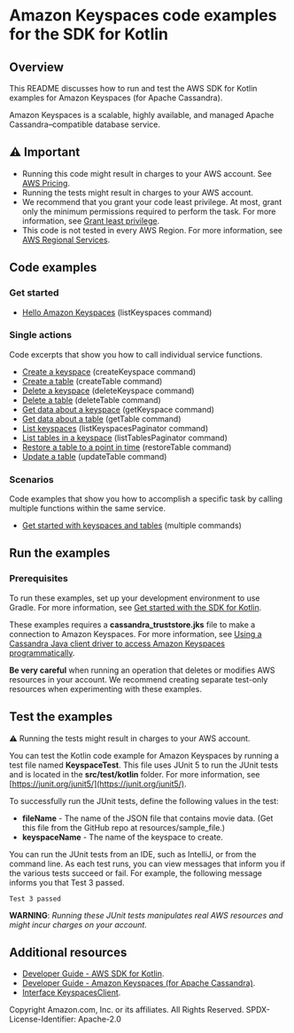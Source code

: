 # Amazon Keyspaces code examples for the SDK for Kotlin

## Overview
This README discusses how to run and test the AWS SDK for Kotlin examples for Amazon Keyspaces (for Apache Cassandra).

Amazon Keyspaces is a scalable, highly available, and managed Apache Cassandra–compatible database service. 

## ⚠️ Important
* Running this code might result in charges to your AWS account. See [AWS Pricing](https://aws.amazon.com/pricing/).
* Running the tests might result in charges to your AWS account.
* We recommend that you grant your code least privilege. At most, grant only the minimum permissions required to perform the task. For more information, see [Grant least privilege](https://docs.aws.amazon.com/IAM/latest/UserGuide/best-practices.html#grant-least-privilege). 
* This code is not tested in every AWS Region. For more information, see [AWS Regional Services](https://aws.amazon.com/about-aws/global-infrastructure/regional-product-services).

## Code examples

### Get started

- [Hello Amazon Keyspaces](https://github.com/awsdocs/aws-doc-sdk-examples/blob/main/kotlin/services/keyspaces/src/main/kotlin/com/example/keyspace/HelloKeyspaces.kt) (listKeyspaces command)

### Single actions

Code excerpts that show you how to call individual service functions.

- [Create a keyspace](https://github.com/awsdocs/aws-doc-sdk-examples/blob/main/kotlin/services/keyspaces/src/main/kotlin/com/example/keyspace/ScenarioKeyspaces.kt) (createKeyspace command)
- [Create a table](https://github.com/awsdocs/aws-doc-sdk-examples/blob/main/kotlin/services/keyspaces/src/main/kotlin/com/example/keyspace/ScenarioKeyspaces.kt) (createTable command)
- [Delete a keyspace](https://github.com/awsdocs/aws-doc-sdk-examples/blob/main/kotlin/services/keyspaces/src/main/kotlin/com/example/keyspace/ScenarioKeyspaces.kt) (deleteKeyspace command)
- [Delete a table](https://github.com/awsdocs/aws-doc-sdk-examples/blob/main/kotlin/services/keyspaces/src/main/kotlin/com/example/keyspace/ScenarioKeyspaces.kt) (deleteTable command)
- [Get data about a keyspace](https://github.com/awsdocs/aws-doc-sdk-examples/blob/main/kotlin/services/keyspaces/src/main/kotlin/com/example/keyspace/ScenarioKeyspaces.kt) (getKeyspace command)
- [Get data about a table](https://github.com/awsdocs/aws-doc-sdk-examples/blob/main/kotlin/services/keyspaces/src/main/kotlin/com/example/keyspace/ScenarioKeyspaces.kt) (getTable command)
- [List keyspaces](https://github.com/awsdocs/aws-doc-sdk-examples/blob/main/kotlin/services/keyspaces/src/main/kotlin/com/example/keyspace/ScenarioKeyspaces.kt) (listKeyspacesPaginator command)
- [List tables in a keyspace](https://github.com/awsdocs/aws-doc-sdk-examples/blob/main/kotlin/services/keyspaces/src/main/kotlin/com/example/keyspace/ScenarioKeyspaces.kt) (listTablesPaginator command)
- [Restore a table to a point in time](https://github.com/awsdocs/aws-doc-sdk-examples/blob/main/kotlin/services/keyspaces/src/main/kotlin/com/example/keyspace/ScenarioKeyspaces.kt) (restoreTable command)
- [Update a table](https://github.com/awsdocs/aws-doc-sdk-examples/blob/main/kotlin/services/keyspaces/src/main/kotlin/com/example/keyspace/ScenarioKeyspaces.kt) (updateTable command)


### Scenarios 

Code examples that show you how to accomplish a specific task by calling multiple functions within the same service.

- [Get started with keyspaces and tables](https://github.com/awsdocs/aws-doc-sdk-examples/blob/main/kotlin/services/keyspaces/src/main/kotlin/com/example/keyspace/ScenarioKeyspaces.kt) (multiple commands)

## Run the examples

### Prerequisites

To run these examples, set up your development environment to use Gradle. For more information, 
see [Get started with the SDK for Kotlin](https://docs.aws.amazon.com/sdk-for-kotlin/latest/developer-guide/get-started.html). 

 These examples requires a **cassandra_truststore.jks** file to make a connection to Amazon Keyspaces.
 For more information, see [Using a Cassandra Java client driver to access Amazon Keyspaces programmatically](https://docs.aws.amazon.com/keyspaces/latest/devguide/using_java_driver.html). 

**Be very careful** when running an operation that deletes or modifies AWS resources in your account. We recommend creating separate test-only resources when experimenting with these examples.

 ## Test the examples
 
 ⚠️ Running the tests might result in charges to your AWS account.

You can test the Kotlin code example for Amazon Keyspaces by running a test file named **KeyspaceTest**. This file uses JUnit 5 to run the JUnit tests and is located in the **src/test/kotlin** folder. For more information, see [https://junit.org/junit5/](https://junit.org/junit5/).

To successfully run the JUnit tests, define the following values in the test:

- **fileName** - The name of the JSON file that contains movie data. (Get this file from the GitHub repo at resources/sample_file.)
- **keyspaceName** - The name of the keyspace to create.

You can run the JUnit tests from an IDE, such as IntelliJ, or from the command line. As each test runs, you can view messages that inform you if the various tests succeed or fail. For example, the following message informs you that Test 3 passed.

	Test 3 passed

**WARNING**: _Running these JUnit tests manipulates real AWS resources and might incur charges on your account._

## Additional resources
* [Developer Guide - AWS SDK for Kotlin](https://docs.aws.amazon.com/sdk-for-kotlin/latest/developer-guide/get-started.html).
* [Developer Guide - Amazon Keyspaces (for Apache Cassandra)](https://docs.aws.amazon.com/keyspaces/latest/devguide/what-is-keyspaces.html).
* [Interface KeyspacesClient](https://sdk.amazonaws.com/kotlin/api/latest/keyspaces/aws.sdk.kotlin.services.keyspaces/-keyspaces-client/index.html).

Copyright Amazon.com, Inc. or its affiliates. All Rights Reserved. SPDX-License-Identifier: Apache-2.0


